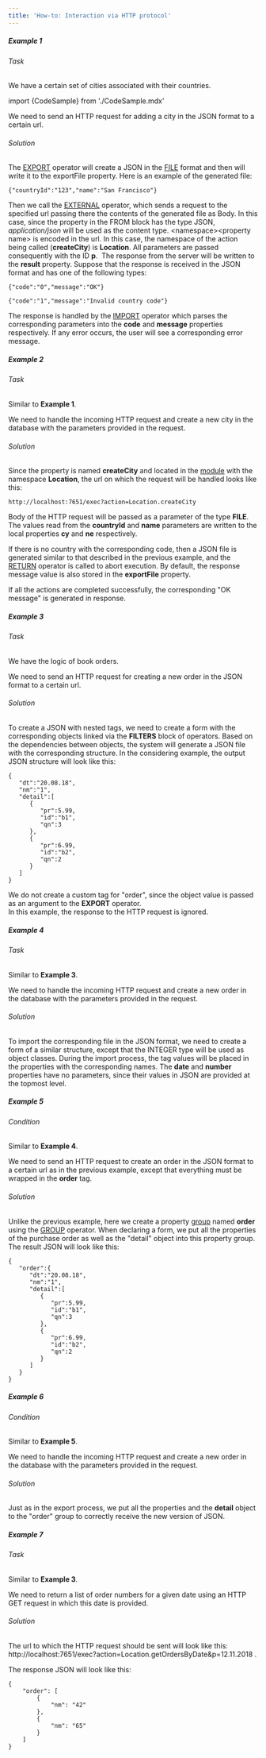 ```yaml
---
title: 'How-to: Interaction via HTTP protocol'
---
```


##### Example 1

###### Task

We have a certain set of cities associated with their countries.

import {CodeSample} from './CodeSample.mdx'

<CodeSample url="https://documentation.lsfusion.org/sample?file=UseCaseExternal&block=sample1"/>

We need to send an HTTP request for adding a city in the JSON format to a certain url.

###### Solution

<CodeSample url="https://documentation.lsfusion.org/sample?file=UseCaseExternal&block=solution1"/>

The [EXPORT](Data_export_EXPORT.md) operator will create a JSON in the [FILE](Built-in_classes.md) format and then will write it to the exportFile property. Here is an example of the generated file: 

    {"countryId":"123","name":"San Francisco"}

Then we call the [EXTERNAL](Access_to_an_external_system_EXTERNAL.md) operator, which sends a request to the specified url passing there the contents of the generated file as Body. In this case, since the property in the FROM block has the type JSON, *application/json* will be used as the content type. <namespace\><property name\> is encoded in the url. In this case, the namespace of the action being called (**createCity**) is **Location**. All parameters are passed consequently with the ID **p**.  The response from the server will be written to the **result** property. Suppose that the response is received in the JSON format and has one of the following types:

    {"code":"0","message":"OK"}

    {"code":"1","message":"Invalid country code"}

The response is handled by the [IMPORT](Data_import_IMPORT.md) operator which parses the corresponding parameters into the **code** and **message** properties respectively. If any error occurs, the user will see a corresponding error message.

##### Example 2

###### Task

Similar to **Example 1**. 

We need to handle the incoming HTTP request and create a new city in the database with the parameters provided in the request.

###### Solution

<CodeSample url="https://documentation.lsfusion.org/sample?file=UseCaseExternal&block=solution2"/>

Since the property is named **createCity** and located in the [module](Modules.md) with the namespace **Location**, the url on which the request will be handled looks like this:

    http://localhost:7651/exec?action=Location.createCity

Body of the HTTP request will be passed as a parameter of the type **FILE**. The values read from the **countryId** and **name** parameters are written to the local properties **cy** and **ne** respectively.

If there is no country with the corresponding code, then a JSON file is generated similar to that described in the previous example, and the [RETURN](Exit_RETURN.md) operator is called to abort execution. By default, the response message value is also stored in the **exportFile** property.

If all the actions are completed successfully, the corresponding "OK message" is generated in response.

##### Example 3

###### Task

We have the logic of book orders.

<CodeSample url="https://documentation.lsfusion.org/sample?file=UseCaseExternal&block=sample3"/>

We need to send an HTTP request for creating a new order in the JSON format to a certain url.

###### Solution

<CodeSample url="https://documentation.lsfusion.org/sample?file=UseCaseExternal&block=solution3"/>

To create a JSON with nested tags, we need to create a form with the corresponding objects linked via the **FILTERS** block of operators. Based on the dependencies between objects, the system will generate a JSON file with the corresponding structure. In the considering example, the output JSON structure will look like this:

    {
       "dt":"20.08.18",
       "nm":"1",
       "detail":[
          {
             "pr":5.99,
             "id":"b1",
             "qn":3
          },
          {
             "pr":6.99,
             "id":"b2",
             "qn":2
          }
       ]
    }

We do not create a custom tag for "order", since the object value is passed as an argument to the **EXPORT** operator.  
In this example, the response to the HTTP request is ignored.

##### Example 4

###### Task

Similar to **Example 3**. 

We need to handle the incoming HTTP request and create a new order in the database with the parameters provided in the request.

###### Solution

<CodeSample url="https://documentation.lsfusion.org/sample?file=UseCaseExternal&block=solution4"/>

To import the corresponding file in the JSON format, we need to create a form of a similar structure, except that the INTEGER type will be used as object classes. During the import process, the tag values will be placed in the properties with the corresponding names. The **date** and **number** properties have no parameters, since their values in JSON are provided at the topmost level.

##### Example 5

###### Condition

Similar to **Example 4**. 

We need to send an HTTP request to create an order in the JSON format to a certain url as in the previous example, except that everything must be wrapped in the **order** tag.

###### Solution

<CodeSample url="https://documentation.lsfusion.org/sample?file=UseCaseExternal&block=solution5"/>

  

Unlike the previous example, here we create a property [group](Groups_of_properties_and_actions.md) named **order** using the [GROUP](GROUP_operator.md) operator. When declaring a form, we put all the properties of the purchase order as well as the "detail" object into this property group. The result JSON will look like this:

    {
       "order":{
          "dt":"20.08.18",
          "nm":"1",
          "detail":[
             {
                "pr":5.99,
                "id":"b1",
                "qn":3
             },
             {
                "pr":6.99,
                "id":"b2",
                "qn":2
             }
          ]
       }
    }

##### Example 6

###### Condition

Similar to **Example 5**. 

We need to handle the incoming HTTP request and create a new order in the database with the parameters provided in the request.

###### Solution

<CodeSample url="https://documentation.lsfusion.org/sample?file=UseCaseExternal&block=solution6"/>

Just as in the export process, we put all the properties and the **detail** object to the "order" group to correctly receive the new version of JSON.

##### Example 7

###### Task

Similar to **Example 3**. 

We need to return a list of order numbers for a given date using an HTTP GET request in which this date is provided.

###### Solution

<CodeSample url="https://documentation.lsfusion.org/sample?file=UseCaseExternal&block=solution7"/>

The url to which the HTTP request should be sent will look like this:   http://localhost:7651/exec?action=Location.getOrdersByDate&p=12.11.2018 .

The response JSON will look like this:

  

    {
        "order": [
            {
                "nm": "42"
            },
            {
                "nm": "65"
            }
        ]
    }
